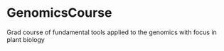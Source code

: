 # GenomicsCourse
Grad course of fundamental tools applied to the genomics with focus in plant biology

